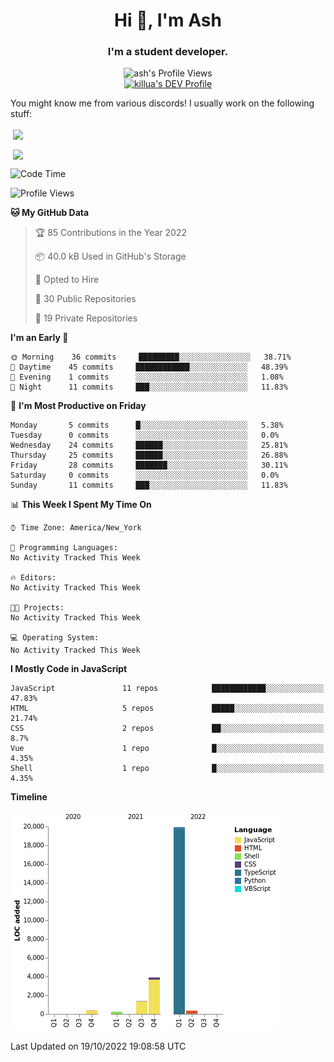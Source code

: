 <h1 align="center">Hi 👋, I'm Ash</h1>
<h3 align="center">I'm a student developer. </h3>
<p align="center"> <img src="https://komarev.com/ghpvc/?username=ash-development" alt="ash's Profile Views" /><br><a href="https://dev.to/killua"><img src="https://d2fltix0v2e0sb.cloudfront.net/dev-badge.svg" alt="killua's DEV Profile" height="30" width="30"></a> </p>
<p>You might know me from various discords!
I usually work on the following stuff: </p>

<!-- [htmljourney](https://github.com/ash-development/htmljourney/) - My project about learning the ins and outs of web development. Blogged by me on [DEV.to](https://dev.to/killua/series/10106).An aspiring developer -->

<p>&nbsp;<a href="https://github.com/anuraghazra/github-readme-stats"><img align="center" src="https://github-readme-stats.vercel.app/api?username=ash-development&show_icons=true&count_private=true&theme=dracula" /></a></p>
<p>&nbsp;<a href="https://github.com/ryo-ma/github-profile-trophy"><img align="center" src="https://github-profile-trophy.vercel.app/?username=ash-development&theme=dracula&margin-w=15&margin-h=15&column=4" /></a></p>

<!--START_SECTION:waka-->
![Code Time](http://img.shields.io/badge/Code%20Time-0%20secs-blue)

![Profile Views](http://img.shields.io/badge/Profile%20Views-0-blue)

**🐱 My GitHub Data** 

> 🏆 85 Contributions in the Year 2022
 > 
> 📦 40.0 kB Used in GitHub's Storage 
 > 
> 💼 Opted to Hire
 > 
> 📜 30 Public Repositories 
 > 
> 🔑 19 Private Repositories  
 > 
**I'm an Early 🐤** 

```text
🌞 Morning    36 commits     █████████░░░░░░░░░░░░░░░░   38.71% 
🌆 Daytime    45 commits     ████████████░░░░░░░░░░░░░   48.39% 
🌃 Evening    1 commits      ░░░░░░░░░░░░░░░░░░░░░░░░░   1.08% 
🌙 Night      11 commits     ███░░░░░░░░░░░░░░░░░░░░░░   11.83%

```
📅 **I'm Most Productive on Friday** 

```text
Monday       5 commits      █░░░░░░░░░░░░░░░░░░░░░░░░   5.38% 
Tuesday      0 commits      ░░░░░░░░░░░░░░░░░░░░░░░░░   0.0% 
Wednesday    24 commits     ██████░░░░░░░░░░░░░░░░░░░   25.81% 
Thursday     25 commits     ██████░░░░░░░░░░░░░░░░░░░   26.88% 
Friday       28 commits     ███████░░░░░░░░░░░░░░░░░░   30.11% 
Saturday     0 commits      ░░░░░░░░░░░░░░░░░░░░░░░░░   0.0% 
Sunday       11 commits     ███░░░░░░░░░░░░░░░░░░░░░░   11.83%

```


📊 **This Week I Spent My Time On** 

```text
⌚︎ Time Zone: America/New_York

💬 Programming Languages: 
No Activity Tracked This Week

🔥 Editors: 
No Activity Tracked This Week

🐱‍💻 Projects: 
No Activity Tracked This Week

💻 Operating System: 
No Activity Tracked This Week

```

**I Mostly Code in JavaScript** 

```text
JavaScript               11 repos            ████████████░░░░░░░░░░░░░   47.83% 
HTML                     5 repos             █████░░░░░░░░░░░░░░░░░░░░   21.74% 
CSS                      2 repos             ██░░░░░░░░░░░░░░░░░░░░░░░   8.7% 
Vue                      1 repo              █░░░░░░░░░░░░░░░░░░░░░░░░   4.35% 
Shell                    1 repo              █░░░░░░░░░░░░░░░░░░░░░░░░   4.35%

```


**Timeline**

![Chart not found](https://raw.githubusercontent.com/ash-development/ash-development/main/charts/bar_graph.png) 


 Last Updated on 19/10/2022 19:08:58 UTC
<!--END_SECTION:waka-->
